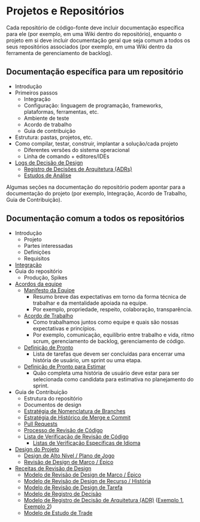 # Projetos e Repositórios

Cada repositório de código-fonte deve incluir documentação específica para ele (por exemplo, em uma Wiki dentro do repositório), enquanto o projeto em si deve incluir documentação geral que seja comum a todos os seus repositórios associados (por exemplo, em uma Wiki dentro da ferramenta de gerenciamento de backlog).

## Documentação específica para um repositório

- Introdução
- Primeiros passos
  - Integração
  - Configuração: linguagem de programação, frameworks, plataformas, ferramentas, etc.
  - Ambiente de teste
  - Acordo de trabalho
  - Guia de contribuição
- Estrutura: pastas, projetos, etc.
- Como compilar, testar, construir, implantar a solução/cada projeto
  - Diferentes versões do sistema operacional
  - Linha de comando + editores/IDEs
- [Logs de Decisão de Design](../../design/design-reviews/decision-log/README.md)
  - [Registro de Decisões de Arquitetura (ADRs)](../../design/design-reviews/decision-log/README.md#architecture-decision-record-(ADR))
  - [Estudos de Análise](../../design/design-reviews/trade-studies/README.md)

Algumas seções na documentação do repositório podem apontar para a documentação do projeto (por exemplo, Integração, Acordo de Trabalho, Guia de Contribuição).

## Documentação comum a todos os repositórios

- Introdução
  - Projeto
  - Partes interessadas
  - Definições
  - Requisitos
- [Integração](../../developer-experience/onboarding-guide-template.md)
- Guia do repositório
  - Produção, Spikes
- [Acordos da equipe](../../agile-development/advanced-topics/team-agreements/README.md)
  - [Manifesto da Equipe](../../agile-development/advanced-topics/team-agreements/team-manifesto.md)
    - Resumo breve das expectativas em torno da forma técnica de trabalhar e da mentalidade apoiada na equipe.
    - Por exemplo, propriedade, respeito, colaboração, transparência.
  - [Acordo de Trabalho](../../agile-development/advanced-topics/team-agreements/working-agreements.md)
    - Como trabalhamos juntos como equipe e quais são nossas expectativas e princípios.
    - Por exemplo, comunicação, equilíbrio entre trabalho e vida, ritmo scrum, gerenciamento de backlog, gerenciamento de código.
  - [Definição de Pronto](../../agile-development/advanced-topics/team-agreements/definition-of-done.md)
    - Lista de tarefas que devem ser concluídas para encerrar uma história de usuário, um sprint ou uma etapa.
  - [Definição de Pronto para Estimar](../../agile-development/advanced-topics/team-agreements/definition-of-ready.md)
    - Quão completa uma história de usuário deve estar para ser selecionada como candidata para estimativa no planejamento do sprint.
- Guia de Contribuição
  - Estrutura do repositório
  - Documentos de design
  - [Estratégia de Nomenclatura de Branches](../../source-control/naming-branches.md)
  - [Estratégia de Histórico de Merge e Commit](../../source-control/merge-strategies.md)
  - [Pull Requests](./pull-requests.md)
  - [Processo de Revisão de Código](../../code-reviews/README.md)
  - [Lista de Verificação de Revisão de Código](../../code-reviews/process-guidance/reviewer-guidance.md)
    - [Listas de Verificação Específicas de Idioma](../../code-reviews/recipes/README.md)
- [Design do Projeto](../../design/design-reviews/README.md)
  - [Design de Alto Nível / Plano de Jogo](../../design/design-reviews/recipes/high-level-design-recipe.md)
  - [Revisão de Design de Marco / Épico](../../design/design-reviews/recipes/milestone-epic-design-review-recipe.md)
- [Receitas de Revisão de Design](../../design/design-reviews/README.md#Receitas)
  - [Modelo de Revisão de Design de Marco / Épico](../../design/design-reviews/recipes/milestone-epic-design-review-template.md)
  - [Modelo de Revisão de Design de Recurso / História](../../design/design-reviews/recipes/feature-story-design-review-template.md)
  - [Modelo de Revisão de Design de Tarefa](../../design/design-reviews/recipes/task-design-review-template.md)
  - [Modelo de Registro de Decisão](../../design/design-reviews/decision-log/doc/decision-log.md)
  - [Modelo de Registro de Decisão de Arquitetura (ADR)](../../design/design-reviews/decision-log/README.md#architecture-decision-record-(ADR)) ([Exemplo 1](../../design/design-reviews/decision-log/doc/adr/0001-record-architecture-decisions.md),
    [Exemplo 2](../../design/design-reviews/decision-log/doc/adr/0002-app-level-logging.md))
  - [Modelo de Estudo de Trade](../../design/design-reviews/trade-studies/template.md)
